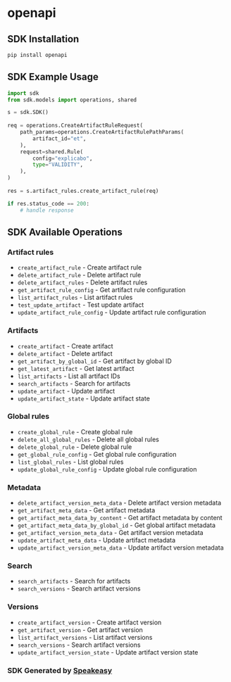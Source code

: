 # openapi

<!-- Start SDK Installation -->
## SDK Installation

```bash
pip install openapi
```
<!-- End SDK Installation -->

## SDK Example Usage
<!-- Start SDK Example Usage -->
```python
import sdk
from sdk.models import operations, shared

s = sdk.SDK()
    
req = operations.CreateArtifactRuleRequest(
    path_params=operations.CreateArtifactRulePathParams(
        artifact_id="et",
    ),
    request=shared.Rule(
        config="explicabo",
        type="VALIDITY",
    ),
)
    
res = s.artifact_rules.create_artifact_rule(req)

if res.status_code == 200:
    # handle response
```
<!-- End SDK Example Usage -->

<!-- Start SDK Available Operations -->
## SDK Available Operations

### Artifact rules

* `create_artifact_rule` - Create artifact rule
* `delete_artifact_rule` - Delete artifact rule
* `delete_artifact_rules` - Delete artifact rules
* `get_artifact_rule_config` - Get artifact rule configuration
* `list_artifact_rules` - List artifact rules
* `test_update_artifact` - Test update artifact
* `update_artifact_rule_config` - Update artifact rule configuration

### Artifacts

* `create_artifact` - Create artifact
* `delete_artifact` - Delete artifact
* `get_artifact_by_global_id` - Get artifact by global ID
* `get_latest_artifact` - Get latest artifact
* `list_artifacts` - List all artifact IDs
* `search_artifacts` - Search for artifacts
* `update_artifact` - Update artifact
* `update_artifact_state` - Update artifact state

### Global rules

* `create_global_rule` - Create global rule
* `delete_all_global_rules` - Delete all global rules
* `delete_global_rule` - Delete global rule
* `get_global_rule_config` - Get global rule configuration
* `list_global_rules` - List global rules
* `update_global_rule_config` - Update global rule configuration

### Metadata

* `delete_artifact_version_meta_data` - Delete artifact version metadata
* `get_artifact_meta_data` - Get artifact metadata
* `get_artifact_meta_data_by_content` - Get artifact metadata by content
* `get_artifact_meta_data_by_global_id` - Get global artifact metadata
* `get_artifact_version_meta_data` - Get artifact version metadata
* `update_artifact_meta_data` - Update artifact metadata
* `update_artifact_version_meta_data` - Update artifact version metadata

### Search

* `search_artifacts` - Search for artifacts
* `search_versions` - Search artifact versions

### Versions

* `create_artifact_version` - Create artifact version
* `get_artifact_version` - Get artifact version
* `list_artifact_versions` - List artifact versions
* `search_versions` - Search artifact versions
* `update_artifact_version_state` - Update artifact version state

<!-- End SDK Available Operations -->

### SDK Generated by [Speakeasy](https://docs.speakeasyapi.dev/docs/using-speakeasy/client-sdks)
